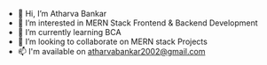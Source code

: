 - 👋 Hi, I’m Atharva Bankar
-  👀 I’m interested in MERN Stack Frontend & Backend Development 
- 🌱 I’m currently learning BCA 
- 💞️ I’m looking to collaborate on MERN stack Projects
- 📫 I'm available on atharvabankar2002@gmail.com

<!---
Maroon152002/Maroon152002 is a ✨ special ✨ repository because its `README.md` (this file) appears on your GitHub profile.
You can click the Preview link to take a look at your changes.
--->
